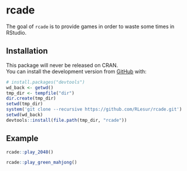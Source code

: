 # rcade

The goal of `rcade` is to provide games in order to waste some times in RStudio.

## Installation

This package will never be released on CRAN.  
You can install the development version from [GitHub](https://github.com/) with:

``` r
# install.packages("devtools")
wd_back <- getwd()
tmp_dir <- tempfile("dir")
dir.create(tmp_dir)
setwd(tmp_dir)
system('git clone --recursive https://github.com/RLesur/rcade.git')
setwd(wd_back)
devtools::install(file.path(tmp_dir, "rcade"))
```

## Example

``` r
rcade::play_2048()
```

``` r
rcade::play_green_mahjong()
```

